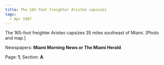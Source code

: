 ```yaml
---  
title: The 165-foot freighter Aristeo capsizes  
tags:  
  - Apr 1987  
---  
```

  
The 165-foot freighter Aristeo capsizes 35 miles southeast of Miami. [Photo and map.]  
  
Newspapers: **Miami Morning News or The Miami Herald**  
  
Page: **1**, Section: **A** 
